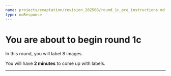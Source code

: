 ```yaml
---
name: projects/exaptation/revision_202508/round_1c_pre_instructions.md
type: noResponse
---
```


# You are about to begin round 1c

In this round, you will label 8 images.

You will have **2 minutes** to come up with labels.

---

